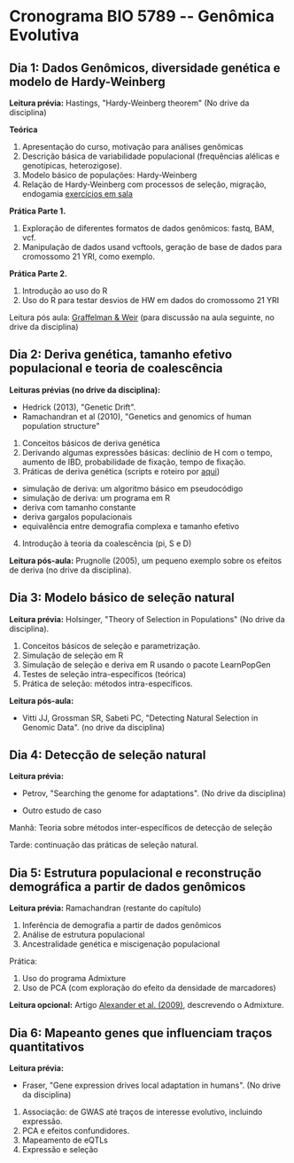 # Cronograma BIO 5789 -- Genômica Evolutiva


## Dia 1: Dados Genômicos, diversidade genética e modelo de Hardy-Weinberg

**Leitura prévia:** Hastings, "Hardy-Weinberg theorem" (No drive da disciplina)

**Teórica**

1. Apresentação do curso, motivação para análises genômicas
2. Descrição básica de variabilidade populacional (frequências alélicas e genotípicas, heterozigose).
3. Modelo básico de populações: Hardy-Weinberg
4. Relação de Hardy-Weinberg com processos de seleção, migração, endogamia [exercícios em sala](dia1/hwp5789.pdf)

**Prática Parte 1.**

1. Exploração de diferentes formatos de dados genômicos: fastq, BAM, vcf.
2. Manipulação de dados usand vcftools, geração de base de dados para cromossomo 21 YRI, como exemplo.

**Prática Parte 2.**

1. Introdução ao uso do R
2. Uso do R para testar desvios de HW em dados do cromossomo 21 YRI

Leitura pós aula: [Graffelman & Weir](https://link.springer.com/article/10.1007/s00439-017-1786-7) (para discussão na aula seguinte, no drive da disciplina) 

## Dia 2: Deriva genética, tamanho efetivo populacional e teoria de coalescência

**Leituras prévias (no drive da disciplina):** 

- Hedrick (2013), "Genetic Drift".
- Ramachandran et al (2010), "Genetics and genomics of human population structure"

1. Conceitos básicos de deriva genética
2. Derivando algumas expressões básicas: declínio de H com o tempo, aumento de IBD, probabilidade de fixação, tempo de fixação. 
3. Práticas de deriva genética (scripts e roteiro por [aqui](https://github.com/genevol-usp/curso-genomica-evolutiva/blob/master/dia2/README.md))
  - simulação de deriva: um algoritmo básico em pseudocódigo
  - simulação de deriva: um programa em R
  - deriva com tamanho constante
  - deriva gargalos populacionais
  - equivalência entre demografia complexa e tamanho efetivo
 
 4. Introdução à teoria da coalescência (pi, S e D)
 
**Leitura pós-aula:** Prugnolle (2005), um pequeno exemplo sobre os efeitos de deriva (no drive da disciplina).

## Dia 3: Modelo básico de seleção natural

**Leitura prévia:** Holsinger, "Theory of Selection in Populations" (No drive da disciplina).

1. Conceitos básicos de seleção e parametrização.
2. Simulação de seleção em R
3. Simulação de seleção e deriva em R usando o pacote LearnPopGen
4. Testes de seleção intra-específicos (teórica)
5. Prática de seleção: métodos intra-específicos.

**Leitura pós-aula:** 

- Vitti JJ, Grossman SR, Sabeti PC, "Detecting Natural Selection in Genomic Data". (no drive da disciplina)


## Dia 4: Detecção de seleção natural

**Leitura prévia:**

- Petrov, "Searching the genome for adaptations". (No drive da disciplina)

- Outro estudo de caso

Manhã: Teoria sobre métodos inter-específicos de detecção de seleção

Tarde: continuação das práticas de seleção natural.

## Dia 5: Estrutura populacional e reconstrução demográfica a partir de dados genômicos

**Leitura prévia:** Ramachandran (restante do capítulo)

1. Inferência de demografia a partir de dados genômicos
2. Análise de estrutura populacional
3. Ancestralidade genética e miscigenação populacional

Prática:
1. Uso do programa Admixture
2. Uso de PCA (com exploração do efeito da densidade de marcadores)

**Leitura opcional:** Artigo [Alexander et al. (2009)](https://www.ncbi.nlm.nih.gov/pubmed/19648217), descrevendo o Admixture.

## Dia 6: Mapeanto genes que influenciam traços quantitativos

**Leitura prévia:** 

- Fraser, "Gene expression drives local adaptation in humans". (No drive da disciplina)

1. Associação: de GWAS até traços de interesse evolutivo, incluindo expressão.
2. PCA e efeitos confundidores.
3. Mapeamento de eQTLs
4. Expressão e seleção
